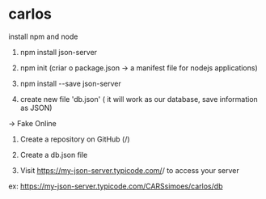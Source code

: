 # carlos
install npm and node

1) npm install json-server

2) npm init (criar o package.json -> a manifest file for nodejs applications)

3) npm install --save json-server

4) create new file 'db.json' ( it will work as our database, save information as JSON)

-> Fake Online
1) Create a repository on GitHub (<your-username>/<your-repo>)
  
2) Create a db.json file

3) Visit https://my-json-server.typicode.com/<your-username>/<your-repo> to access your server

ex: https://my-json-server.typicode.com/CARSsimoes/carlos/db
